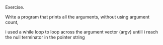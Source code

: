 Exercise.

Write a program that prints all the arguments, without using argument count,

i used a while loop to loop across the argument vector (argv) untill i reach the null terminator in the pointer string
